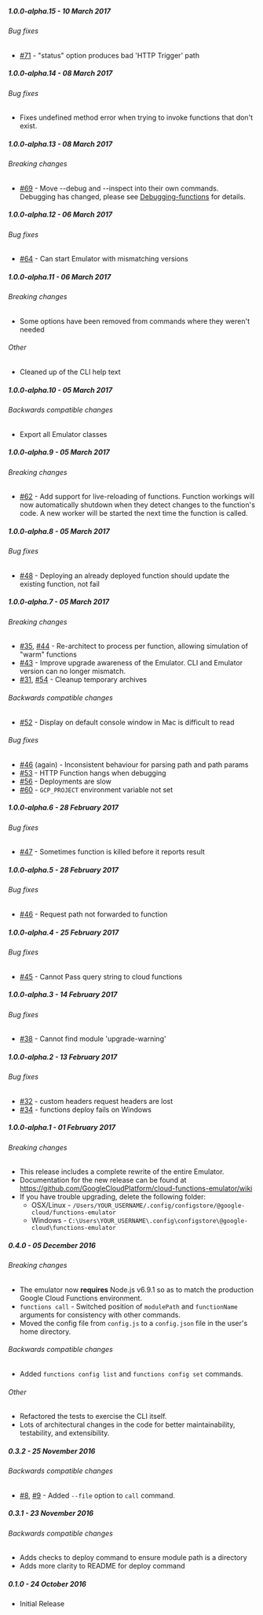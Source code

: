 ##### 1.0.0-alpha.15 - 10 March 2017

###### Bug fixes
- [#71](https://github.com/GoogleCloudPlatform/cloud-functions-emulator/issues/71) - "status" option produces bad 'HTTP Trigger' path

##### 1.0.0-alpha.14 - 08 March 2017

###### Bug fixes
- Fixes undefined method error when trying to invoke functions that don't exist.

##### 1.0.0-alpha.13 - 08 March 2017

###### Breaking changes
- [#69](https://github.com/GoogleCloudPlatform/cloud-functions-emulator/issues/69) - Move --debug and --inspect into their own commands. Debugging has changed, please see [Debugging-functions](https://github.com/GoogleCloudPlatform/cloud-functions-emulator/wiki/Debugging-functions) for details.

##### 1.0.0-alpha.12 - 06 March 2017

###### Bug fixes
- [#64](https://github.com/GoogleCloudPlatform/cloud-functions-emulator/issues/64) - Can start Emulator with mismatching versions

##### 1.0.0-alpha.11 - 06 March 2017

###### Breaking changes
- Some options have been removed from commands where they weren't needed

###### Other
- Cleaned up of the CLI help text

##### 1.0.0-alpha.10 - 05 March 2017

###### Backwards compatible changes
- Export all Emulator classes

##### 1.0.0-alpha.9 - 05 March 2017

###### Breaking changes
- [#62](https://github.com/GoogleCloudPlatform/cloud-functions-emulator/issues/62) - Add support for live-reloading of functions. Function workings will now automatically shutdown when they detect changes to the function's code. A new worker will be started the next time the function is called.

##### 1.0.0-alpha.8 - 05 March 2017

###### Bug fixes
- [#48](https://github.com/GoogleCloudPlatform/cloud-functions-emulator/issues/48) - Deploying an already deployed function should update the existing function, not fail

##### 1.0.0-alpha.7 - 05 March 2017

###### Breaking changes
- [#35](https://github.com/GoogleCloudPlatform/cloud-functions-emulator/issues/35), [#44](https://github.com/GoogleCloudPlatform/cloud-functions-emulator/issues/44) - Re-architect to process per function, allowing simulation of "warm" functions
- [#43](https://github.com/GoogleCloudPlatform/cloud-functions-emulator/issues/43) - Improve upgrade awareness of the Emulator. CLI and Emulator version can no longer mismatch.
- [#31](https://github.com/GoogleCloudPlatform/cloud-functions-emulator/issues/31), [#54](https://github.com/GoogleCloudPlatform/cloud-functions-emulator/issues/54) - Cleanup temporary archives

###### Backwards compatible changes
- [#52](https://github.com/GoogleCloudPlatform/cloud-functions-emulator/issues/52) - Display on default console window in Mac is difficult to read

###### Bug fixes
- [#46](https://github.com/GoogleCloudPlatform/cloud-functions-emulator/issues/46) (again) - Inconsistent behaviour for parsing path and path params
- [#53](https://github.com/GoogleCloudPlatform/cloud-functions-emulator/issues/53) - HTTP Function hangs when debugging
- [#56](https://github.com/GoogleCloudPlatform/cloud-functions-emulator/issues/56) - Deployments are slow
- [#60](https://github.com/GoogleCloudPlatform/cloud-functions-emulator/issues/60) - `GCP_PROJECT` environment variable not set

##### 1.0.0-alpha.6 - 28 February 2017

###### Bug fixes

- [#47](https://github.com/GoogleCloudPlatform/cloud-functions-emulator/issues/47) - Sometimes function is killed before it reports result

##### 1.0.0-alpha.5 - 28 February 2017

###### Bug fixes

- [#46](https://github.com/GoogleCloudPlatform/cloud-functions-emulator/issues/46) - Request path not forwarded to function

##### 1.0.0-alpha.4 - 25 February 2017

###### Bug fixes

- [#45](https://github.com/GoogleCloudPlatform/cloud-functions-emulator/issues/45) - Cannot Pass query string to cloud functions

##### 1.0.0-alpha.3 - 14 February 2017

###### Bug fixes

- [#38](https://github.com/GoogleCloudPlatform/cloud-functions-emulator/issues/38) - Cannot find module 'upgrade-warning'

##### 1.0.0-alpha.2 - 13 February 2017

###### Bug fixes

- [#32](https://github.com/GoogleCloudPlatform/cloud-functions-emulator/issues/32) - custom headers request headers are lost
- [#34](https://github.com/GoogleCloudPlatform/cloud-functions-emulator/issues/34) - functions deploy fails on Windows

##### 1.0.0-alpha.1 - 01 February 2017

###### Breaking changes

- This release includes a complete rewrite of the entire Emulator.
- Documentation for the new release can be found at https://github.com/GoogleCloudPlatform/cloud-functions-emulator/wiki
- If you have trouble upgrading, delete the following folder:
  - OSX/Linux - `/Users/YOUR_USERNAME/.config/configstore/@google-cloud/functions-emulator`
  - Windows - `C:\Users\YOUR_USERNAME\.config\configstore\@google-cloud\functions-emulator`

##### 0.4.0 - 05 December 2016

###### Breaking changes

- The emulator now **requires** Node.js v6.9.1 so as to match the production Google Cloud Functions environment.
- `functions call` - Switched position of `modulePath` and `functionName` arguments for consistency with other commands.
- Moved the config file from `config.js` to a `config.json` file in the user's home directory.

###### Backwards compatible changes
- Added `functions config list` and `functions config set` commands.

###### Other
- Refactored the tests to exercise the CLI itself.
- Lots of architectural changes in the code for better maintainability, testability, and extensibility.

##### 0.3.2 - 25 November 2016

###### Backwards compatible changes
- [#8](https://github.com/GoogleCloudPlatform/cloud-functions-emulator/issues/8), [#9](https://github.com/GoogleCloudPlatform/cloud-functions-emulator/issues/9) - Added `--file` option to `call` command.

##### 0.3.1 - 23 November 2016

###### Backwards compatible changes
- Adds checks to deploy command to ensure module path is a directory
- Adds more clarity to README for deploy command

##### 0.1.0 - 24 October 2016

- Initial Release
